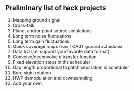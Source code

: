 ## Preliminary list of hack projects

1. Mapping ground signal
1. Cross-talk
1. Planet and/or point source simulations
1. Long term noise fluctuations
1. Long term gain fluctuations
1. Quick coverage maps from TOAST ground schedules
1. Data I/O (i.e. support your favorite data format)
1. Convolve/deconvolve a transfer function
1. Fixed elevation steps in the scheduler
1. Gap length proportional to patch separation in scheduler
1. Bore sight rotation
1. HWP demodulation and downsampling
1. Add your own
